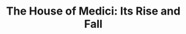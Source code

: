 ---
title: "The House of Medici: Its Rise and Fall"
slug: "the-house-of-medici-its-rise-and-fall"
subtitle: ""
publisher: "William Morrow Paperbacks"
published: "1999"
asin: "0688053394"
authors: 
  - christopher-hibbert
started: "2014-03-14"
start_year: "2014"
finished: "2014-04-30"
---